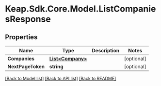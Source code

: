 # Keap.Sdk.Core.Model.ListCompaniesResponse

## Properties

Name | Type | Description | Notes
------------ | ------------- | ------------- | -------------
**Companies** | [**List&lt;Company&gt;**](Company.md) |  | [optional] 
**NextPageToken** | **string** |  | [optional] 

[[Back to Model list]](../README.md#documentation-for-models) [[Back to API list]](../README.md#documentation-for-api-endpoints) [[Back to README]](../README.md)

